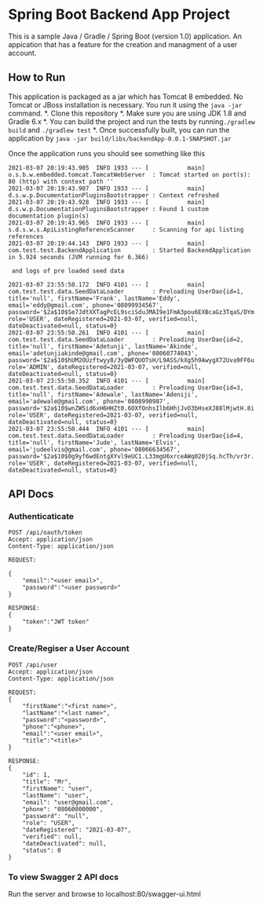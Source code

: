 # Spring Boot Backend App Project
This is a sample Java / Gradle / Spring Boot (version 1.0) application. An appication that has a feature for the creation and managment of a user account.
## How to Run 
This application is packaged as a jar which has Tomcat 8 embedded. No Tomcat or JBoss installation is necessary. You run it using the ```java -jar``` command.
*. Clone this repository 
*. Make sure you are using JDK 1.8 and Gradle 6.x
*. You can build the project and run the tests by running```./gradlew build``` and ```./gradlew test```
*. Once successfully built, you can run the application by
```java -jar build/libs/backendApp-0.0.1-SNAPSHOT.jar```

Once the application runs you should see something like this

```
2021-03-07 20:19:43.905  INFO 1933 --- [           main] o.s.b.w.embedded.tomcat.TomcatWebServer  : Tomcat started on port(s): 80 (http) with context path ''
2021-03-07 20:19:43.907  INFO 1933 --- [           main] d.s.w.p.DocumentationPluginsBootstrapper : Context refreshed
2021-03-07 20:19:43.928  INFO 1933 --- [           main] d.s.w.p.DocumentationPluginsBootstrapper : Found 1 custom documentation plugin(s)
2021-03-07 20:19:43.965  INFO 1933 --- [           main] s.d.s.w.s.ApiListingReferenceScanner     : Scanning for api listing references
2021-03-07 20:19:44.143  INFO 1933 --- [           main] com.test.test.BackendApplication         : Started BackendApplication in 5.924 seconds (JVM running for 6.366)

 and logs of pre loaded seed data

2021-03-07 23:55:50.172  INFO 4101 --- [           main] com.test.test.data.SeedDataLoader        : Preloading UserDao{id=1, title='null', firstName='Frank', lastName='Eddy', email='eddy@gmail.com', phone='08099934567', password='$2a$10$Se7JdtXXTagPcEL9sciSduJMAI9e1FmA3pou6EXBcaGz3TqaS/DYm', role='USER', dateRegistered=2021-03-07, verified=null, dateDeactivated=null, status=0}
2021-03-07 23:55:50.261  INFO 4101 --- [           main] com.test.test.data.SeedDataLoader        : Preloading UserDao{id=2, title='null', firstName='Adetunji', lastName='Akinde', email='adetunjiakinde@gmail.com', phone='08060774043', password='$2a$10$hUM2OUzftwyy8/3yQWFQUOTsH/L9ASS/kXg5h9AwygX72Uva9FF6u', role='ADMIN', dateRegistered=2021-03-07, verified=null, dateDeactivated=null, status=0}
2021-03-07 23:55:50.352  INFO 4101 --- [           main] com.test.test.data.SeedDataLoader        : Preloading UserDao{id=3, title='null', firstName='Adewale', lastName='Adeniji', email='adewale@gmail.com', phone='0808990987', password='$2a$10$wnZW5id6xH6HHZt0.6OXfOnhsIlb6HhjJvO3bHseXJ88lMjwtH.8i', role='USER', dateRegistered=2021-03-07, verified=null, dateDeactivated=null, status=0}
2021-03-07 23:55:50.444  INFO 4101 --- [           main] com.test.test.data.SeedDataLoader        : Preloading UserDao{id=4, title='null', firstName='Jude', lastName='Elvis', email='judeelvis@gmail.com', phone='08066634567', password='$2a$10$0g9yf6wdEntgXYvl9eUC1.L33mgU6xrceAWq020jSq.hcTh/vr3r.', role='USER', dateRegistered=2021-03-07, verified=null, dateDeactivated=null, status=0}
```
## API Docs
### Authenticaticate
```
POST /api/oauth/token
Accept: application/json
Content-Type: application/json

REQUEST:

{
    "email":"<user email>",
    "password":"<user password>"
}

RESPONSE: 
{
    "token":"JWT token"
}
```
### Create/Regiser a User Account
```
POST /api/user
Accept: application/json
Content-Type: application/json

REQUEST:
{
    "firstName":"<first name>",
    "lastName":"<last name>",
    "password":"<password>",
    "phone":"<phone>",
    "email":"<user email>",
    "title":"<title>"
}

RESPONSE:
{
    "id": 1,
    "title": "Mr",
    "firstName": "user",
    "lastName": "user",
    "email": "user@gmail.com",
    "phone": "08060000000",
    "password": "null",
    "role": "USER",
    "dateRegistered": "2021-03-07",
    "verified": null,
    "dateDeactivated": null,
    "status": 0
}
```
### To view Swagger 2 API docs
Run the server and browse to localhost:80/swagger-ui.html

